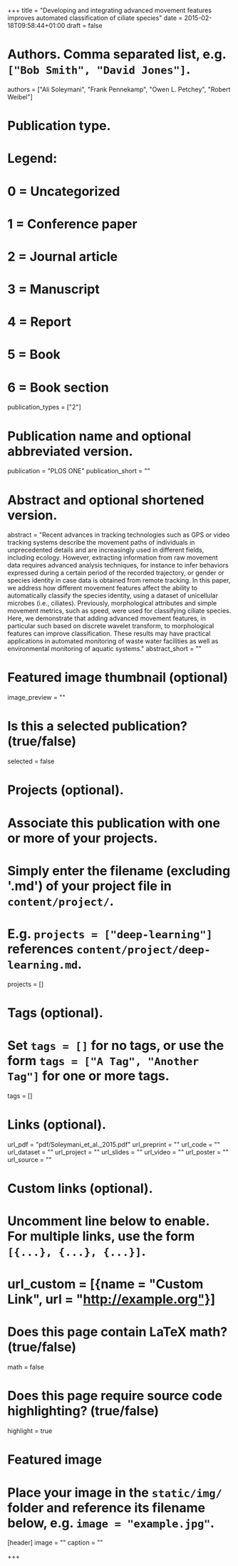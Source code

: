 +++
title = "Developing and integrating advanced movement features improves automated classification of ciliate species"
date = 2015-02-18T09:58:44+01:00
draft = false

# Authors. Comma separated list, e.g. `["Bob Smith", "David Jones"]`.
authors = ["Ali Soleymani", "Frank Pennekamp", "Owen L. Petchey", "Robert Weibel"]

# Publication type.
# Legend:
# 0 = Uncategorized
# 1 = Conference paper
# 2 = Journal article
# 3 = Manuscript
# 4 = Report
# 5 = Book
# 6 = Book section
publication_types = ["2"]

# Publication name and optional abbreviated version.
publication = "PLOS ONE"
publication_short = ""

# Abstract and optional shortened version.
abstract = "Recent advances in tracking technologies such as GPS or video tracking systems describe the movement paths of individuals in unprecedented details and are increasingly used in different fields, including ecology. However, extracting information from raw movement data requires advanced analysis techniques, for instance to infer behaviors expressed during a certain period of the recorded trajectory, or gender or species identity in case data is obtained from remote tracking. In this paper, we address how different movement features affect the ability to automatically classify the species identity, using a dataset of unicellular microbes (i.e., ciliates). Previously, morphological attributes and simple movement metrics, such as speed, were used for classifying ciliate species. Here, we demonstrate that adding advanced movement features, in particular such based on discrete wavelet transform, to morphological features can improve classification. These results may have practical applications in automated monitoring of waste water facilities as well as environmental monitoring of aquatic systems."
abstract_short = ""

# Featured image thumbnail (optional)
image_preview = ""

# Is this a selected publication? (true/false)
selected = false

# Projects (optional).
#   Associate this publication with one or more of your projects.
#   Simply enter the filename (excluding '.md') of your project file in `content/project/`.
#   E.g. `projects = ["deep-learning"]` references `content/project/deep-learning.md`.
projects = []

# Tags (optional).
#   Set `tags = []` for no tags, or use the form `tags = ["A Tag", "Another Tag"]` for one or more tags.
tags = []

# Links (optional).
url_pdf = "pdf/Soleymani_et_al._2015.pdf"
url_preprint = ""
url_code = ""
url_dataset = ""
url_project = ""
url_slides = ""
url_video = ""
url_poster = ""
url_source = ""

# Custom links (optional).
#   Uncomment line below to enable. For multiple links, use the form `[{...}, {...}, {...}]`.
# url_custom = [{name = "Custom Link", url = "http://example.org"}]

# Does this page contain LaTeX math? (true/false)
math = false

# Does this page require source code highlighting? (true/false)
highlight = true

# Featured image
# Place your image in the `static/img/` folder and reference its filename below, e.g. `image = "example.jpg"`.
[header]
image = ""
caption = ""

+++
